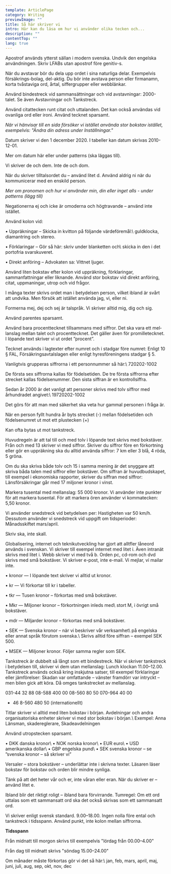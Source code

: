 ```yaml
---
template: ArticlePage
category: Writing
previewImage: ""
title: Så här skriver vi
intro: Här kan du läsa om hur vi använder olika tecken och...
description: ""
contentTop: ""
lang: true
---
```



<section>
<Collapse title="Apostrof( ́)"><div class="content">

Apostrof används ytterst sällan i modern svenska. Undvik den engelska användningen. Skriv LFABs utan apostrof före genitiv-s.

</div></Collapse> <Collapse title="Avstavningar"><div class="content">

När du avstavar bör du dela upp ordet i sina naturliga delar. Exempelvis försäkrings-bolag, del-aktig. Du bör inte avstava person­ eller firmanamn, korta tvåstaviga ord, årtal, siffergrupper eller webblänkar.

</div></Collapse> <Collapse title="Bindestreck(-)"><div class="content">

Använd bindestreck vid sammansättningar och vid avstavningar: 2000-talet. Se även Avstav­ningar och Tankstreck.

</div></Collapse> <Collapse title="Citattecken(” ”)"><div class="content">

Använd citattecken runt citat och uttalanden. Det kan också användas vid ovanliga ord eller ironi. Använd tecknet sparsamt.

*När vi hänvisar till en sida försöker vi istället använda stor bokstav istället, exempelvis: "Ändra din adress under Inställningar."*

</div></Collapse> <Collapse title="Datum"><div class="content">

Datum skriver vi den 1 december 2020. I tabeller kan datum skrivas 2010-12-01.

Mer om datum här eller under patterns (ska läggas till).

</div></Collapse> <Collapse title="De, dem"><div class="content">

Vi skriver de och dem. Inte de och dom.

</div></Collapse> <Collapse title="Du"><div class="content">

När du skriver tilltalsordet du – använd litet d. Använd aldrig ni när du kommunicerar med en enskild person.

*Mer om pronomen och hur vi använder min, din eller inget alls - under patterns (lägg till)*

</div></Collapse> <Collapse title="Inte"><div class="content">

Negationerna ej och icke är omoderna och högtravande – använd inte istället.

</div></Collapse> <Collapse title="Kolon(:)"><div class="content">

Använd kolon vid:

• Uppräkningar – Skicka in kvitton på följande värdeföremål:\ guldklocka, diamantring och stereo.

• Förklaringar – Gör så här: skriv under blanketten och\ skicka in den i det portofria svarskuveret.

• Direkt anföring – Advokaten sa: Vittnet ljuger.

Använd liten bokstav efter kolon vid uppräkning, förklaringar, sammanfattningar eller liknande. Använd stor bokstav vid direkt anföring, citat, uppmaningar, utrop och vid frågor.

</div></Collapse> <Collapse title="Man"><div class="content">

I många texter skrivs ordet man i betydelsen person, vilket ibland är svårt att undvika. Men försök att istället använda jag, vi, eller ni.

</div></Collapse> <Collapse title="Mig, dig, sig"><div class="content">

Formerna mej, dej och sej är talspråk. Vi skriver alltid mig, dig och sig.

</div></Collapse> <Collapse title="Parentes (:)"><div class="content">

Använd parentes sparsamt.

</div></Collapse> <Collapse title="Procent (%), Promille (‰)"><div class="content">

Använd bara procenttecknet tillsam­mans med siffror. Det ska vara ett mel­lanslag mellan talet och procenttecknet. Det gäller även för promilletecknet. I löpande text skriver vi ut ordet ”procent”.

</div></Collapse> <Collapse title="Paragraftecken (§)"><div class="content">

Tecknet används i lagtexter efter numret och i stadgar före numret: Enligt 10 § FAL, Försäkringsavtalslagen eller enligt hyresföreningens stadgar § 5.

</div></Collapse> <Collapse title="Personnummer"><div class="content">

Vanligtvis grupperas siffrorna i ett personnummer så här:\ 720202-1002

De första sex siffrorna kallas för födelsetiden. De tre första siffrorna efter strecket kallas födelsenummer. Den sista siffran är en kontrollsiffra.

Sedan år 2000 är det vanligt att personer skrivs med tolv siffror med århundradet angivet:\ 19720202-1002

Det görs för att man med säkerhet ska veta hur gammal personen i fråga är.

När en person fyllt hundra år byts strecket (-) mellan födelsetiden och födelsenumret ut mot ett plustecken (+)

</div></Collapse> <Collapse title="Semikolon (;)"><div class="content">

Kan ofta bytas ut mot tankstreck.

</div></Collapse> <Collapse title="Siffror och matematiska tecken"><div class="content">

Huvudregeln är att tal till och med tolv i löpande text skrivs med bokstäver. Från och med 13 skriver vi med siffror. Skriver du siffror före en förkortning eller gör en uppräkning ska du alltid använda siffror: 7 km eller 3 blå, 4 röda, 5 gröna.

Om du ska skriva både tolv och 15 i samma mening är det snyggare att skriva båda talen med siffror eller bokstäver. Om siffran är huvudbudskapet, till exempel i ekonomiska rapporter, skriver du siffran med siffror: Länsförsäkringar går med 17 miljoner kronor i vinst.

Markera tusental med mellanslag: 55 000 kronor. Vi använder inte punkter för att markera tusental. För att markera ören använder vi kommatecken: 5,50 kronor.

</div></Collapse> <Collapse title="Snedstreck (/) "><div class="content">

Vi använder snedstreck vid betydelsen per: Hastigheten var 50 km/h. Dessutom använder vi snedstreck vid uppgift om tidsperioder: Månadsskiftet mars/april.

</div></Collapse> <Collapse title="Ska"><div class="content">

Skriv ska, inte skall.

</div></Collapse> <Collapse title="Svenska, engelska eller svengelska? "><div class="content">

Globalisering, internet och teknikutveck­ling har gjort att alltfler låneord används i svenskan. Vi skriver till exempel internet med litet i. Även intranät skrivs med litet i. Webb skriver vi med två b. Orden pc, cd-rom och dvd skrivs med små bokstäver. Vi skriver e-post, inte e-mail. Vi mejlar, vi mailar inte.

</div></Collapse> <Collapse title="Svenska kronor – så skriver vi "><div class="content">

• kronor — I löpande text skriver vi alltid ut kronor.

• kr — Vi förkortar till kr i tabeller.

• tkr — Tusen kronor – förkortas med små bokstäver.

• Mkr — Miljoner kronor – förkortningen inleds med\ stort M, i övrigt små bokstäver.

• mdr — Miljarder kronor – förkortas med små bokstäver.

• SEK — Svenska kronor – när vi beskriver vår verksamhet\ på engelska eller annat språk förutom svenska.\ Skrivs alltid före siffran – exempel SEK 500.

• MSEK — Miljoner kronor. Följer samma regler som SEK.

</div></Collapse> <Collapse title="Tankstreck (–) "><div class="content">

Tankstreck är dubbelt så långt som ett bindestreck. När vi skriver tankstreck i betydelsen till, skriver vi dem utan mellanslag: Lunch klockan 11.00–12.00. Tankstreck används också kring inskjutna satser, till exempel förklaringar eller jämförelser: Skadan var omfattande – vänster framdörr var intryckt – men bilen gick att köra. Då omges tankstrecket av mellanslag.

</div></Collapse> <Collapse title="Telefon- och faxnummer "><div class="content">

031-44 32 88 08-588 400 00 08-560 80 50 070-964 40 00

* 46 8-560 480 50 (internationellt)

</div></Collapse> <Collapse title="Titlar och avdelningar"><div class="content">

Titlar skriver vi alltid med liten bokstav i början. Avdelningar och andra organisatoriska enheter skriver vi med stor bokstav i början.\ Exempel: Anna Länsman, skadereglerare, Skadeavdelningen

</div></Collapse> <Collapse title="Utropstecken (!) "><div class="content">

Använd utropstecken sparsamt.

</div></Collapse> <Collapse title="Valutabeteckningar"><div class="content">

• DKK danska kronor\ • NOK norska kronor\ • EUR euro\ • USD amerikanska dollar\ • GBP engelska pund\ • SEK svenska kronor – se ”svenska kronor – så skriver vi”

</div></Collapse> <Collapse title="Versaler"><div class="content">

Versaler – stora bokstäver – underlättar inte i skrivna texter. Läsaren läser bokstav för bokstav och orden blir mindre synliga.

</div></Collapse> <Collapse title="Vår, er"><div class="content">

Tänk på att det heter vår och er, inte våran eller eran. När du skriver er – använd litet e.

</div></Collapse> <Collapse title="​För virrande sär skrivning "><div class="content">

Ibland blir det riktigt roligt – ibland bara förvirrande. Tumregel: Om ett ord uttalas som ett sammansatt ord ska det också skrivas som ett sammansatt ord.

</div></Collapse> <Collapse title="Klockslag"><div class="content">

Vi skriver enligt svensk standard. 9.00–18.00. Ingen nolla före ental och tankstreck i tidsspann. Använd punkt, inte kolon mellan siffrorna.

**Tidsspann**

Från midnatt till morgon skrivs till exempelvis "lördag från 00.00–4.00"

Från dag till midnatt skrivs "söndag 15.00–24.00"

</div></Collapse> <Collapse title="Månader"><div class="content">

Om månader måste förkortas gör vi det så här:\ jan, feb, mars, april, maj, juni, juli, aug, sep, okt, nov, dec

</div></Collapse> </section>